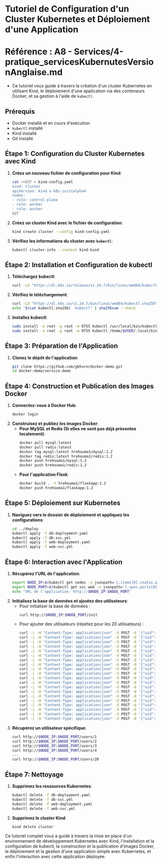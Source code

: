 # Tutoriel de Configuration d'un Cluster Kubernetes et Déploiement d'une Application

# Référence : A8 - Services/4-pratique_servicesKubernutesVersionAnglaise.md
- Ce tutoriel vous guide à travers la création d'un cluster Kubernetes en utilisant Kind, le déploiement d'une application via des conteneurs Docker, et sa gestion à l'aide de `kubectl`.


## Prérequis

- Docker installé et en cours d'exécution
- `kubectl` installé
- Kind installé
- Git installé

## Étape 1: Configuration du Cluster Kubernetes avec Kind

1. **Créez un nouveau fichier de configuration pour Kind**:
    ```sh
    cat <<EOT > kind-config.yaml
    kind: Cluster
    apiVersion: kind.x-k8s.io/v1alpha4
    nodes:
    - role: control-plane
    - role: worker
    - role: worker
    EOT
    ```
2. **Créez un cluster Kind avec le fichier de configuration**:
    ```sh
    kind create cluster --config kind-config.yaml
    ```
3. **Vérifiez les informations du cluster avec `kubectl`**:
    ```sh
    kubectl cluster-info --context kind-kind
    ```

## Étape 2: Installation et Configuration de kubectl

1. **Téléchargez kubectl**:
    ```sh
    curl -LO "https://dl.k8s.io/release/v1.24.7/bin/linux/amd64/kubectl"
    ```
2. **Vérifiez le téléchargement**:
    ```sh
    curl -LO "https://dl.k8s.io/v1.24.7/bin/linux/amd64/kubectl.sha256"
    echo "$(cat kubectl.sha256)  kubectl" | sha256sum --check
    ```
3. **Installez kubectl**:
    ```sh
    sudo install -o root -g root -m 0755 kubectl /usr/local/bin/kubectl
    sudo install -o root -g root -m 0755 kubectl /home/$USER/.local/bin/kubectl
    ```

## Étape 3: Préparation de l'Application

1. **Clonez le dépôt de l'application**:
    ```sh
    git clone https://github.com/gbhure/docker-demo.git
    cd docker-demo/service-demo
    ```

## Étape 4: Construction et Publication des Images Docker

1. **Connectez-vous à Docker Hub**:
    ```sh
    docker login
    ```
2. **Construisez et publiez les images Docker**:
    - **Pour MySQL et Redis (Si elles ne sont pas déjà présentes localement)**:
        ```sh
        docker pull mysql:latest
        docker pull redis:latest
        docker tag mysql:latest hrehouma1/mysql:1.2
        docker tag redis:latest hrehouma1/redis:1.2
        docker push hrehouma1/mysql:1.2
        docker push hrehouma1/redis:1.2
        ```
    - **Pour l'application Flask**:
        ```sh
        docker build . -t hrehouma1/flaskapp:1.2
        docker push hrehouma1/flaskapp:1.2
        ```

## Étape 5: Déploiement sur Kubernetes

1. **Naviguez vers le dossier de déploiement et appliquez les configurations**:
    ```sh
    cd ../deploy
    kubectl apply -f db-deployment.yaml
    kubectl apply -f db-svc.yml
    kubectl apply -f web-deployment.yaml
    kubectl apply -f web-svc.yml
    ```

## Étape 6: Interaction avec l'Application

1. **Récupérez l'URL de l'application**:
    ```sh
    export NODE_IP=$(kubectl get nodes -o jsonpath='{.items[0].status.addresses[?(.type=="InternalIP")].address}')
    export NODE_PORT=$(kubectl get svc web -o jsonpath='{.spec.ports[0].nodePort}')
    echo "URL de l'application: http://$NODE_IP:$NODE_PORT"
    ```
2. **Initialisez la base de données et ajoutez des utilisateurs**:
    - Pour initialiser la base de données :
        ```sh
        curl http://$NODE_IP:$NODE_PORT/init
        ```
    - Pour ajouter des utilisateurs (répétez pour les 20 utilisateurs) :
        ```sh
        curl -i -H "Content-Type: application/json" -X POST -d '{"uid": "1", "user":"Alice Wonderland"}' http://$NODE_IP:$NODE_PORT/users/add
        curl -i -H "Content-Type: application/json" -X POST -d '{"uid": "2", "user":"Bob Builder"}' http://$NODE_IP:$NODE_PORT/users/add
        curl -i -H "Content-Type: application/json" -X POST -d '{"uid": "3", "user":"Charlie Chocolate"}' http://$NODE_IP:$NODE_PORT/users/add
        curl -i -H "Content-Type: application/json" -X POST -d '{"uid": "4", "user":"Daisy Duck"}' http://$NODE_IP:$NODE_PORT/users/add
        curl -i -H "Content-Type: application/json" -X POST -d '{"uid": "5", "user":"Evan Almighty"}' http://$NODE_IP:$NODE_PORT/users/add
        curl -i -H "Content-Type: application/json" -X POST -d '{"uid": "6", "user":"Fiona Fair"}' http://$NODE_IP:$NODE_PORT/users/add
        curl -i -H "Content-Type: application/json" -X POST -d '{"uid": "7", "user":"George Galaxy"}' http://$NODE_IP:$NODE_PORT/users/add
        curl -i -H "Content-Type: application/json" -X POST -d '{"uid": "8", "user":"Hannah Horizon"}' http://$NODE_IP:$NODE_PORT/users/add
        curl -i -H "Content-Type: application/json" -X POST -d '{"uid": "9", "user":"Ian Ice"}' http://$NODE_IP:$NODE_PORT/users/add
        curl -i -H "Content-Type: application/json" -X POST -d '{"uid": "10", "user":"Jenny Jigsaw"}' http://$NODE_IP:$NODE_PORT/users/add
        curl -i -H "Content-Type: application/json" -X POST -d '{"uid": "11", "user":"Kevin Key"}' http://$NODE_IP:$NODE_PORT/users/add
        curl -i -H "Content-Type: application/json" -X POST -d '{"uid": "12", "user":"Lily Light"}' http://$NODE_IP:$NODE_PORT/users/add
        curl -i -H "Content-Type: application/json" -X POST -d '{"uid": "13", "user":"Mike Mountain"}' http://$NODE_IP:$NODE_PORT/users/add
        curl -i -H "Content-Type: application/json" -X POST -d '{"uid": "14", "user":"Nina Night"}' http://$NODE_IP:$NODE_PORT/users/add
        curl -i -H "Content-Type: application/json" -X POST -d '{"uid": "15", "user":"Oscar Ocean"}' http://$NODE_IP:$NODE_PORT/users/add
        curl -i -H "Content-Type: application/json" -X POST -d '{"uid": "16", "user":"Patty Prism"}' http://$NODE_IP:$NODE_PORT/users/add
        curl -i -H "Content-Type: application/json" -X POST -d '{"uid": "17", "user":"Quincy Quest"}' http://$NODE_IP:$NODE_PORT/users/add
        curl -i -H "Content-Type: application/json" -X POST -d '{"uid": "18", "user":"Randy Rainbow"}' http://$NODE_IP:$NODE_PORT/users/add
        curl -i -H "Content-Type: application/json" -X POST -d '{"uid": "19", "user":"Sandy Storm"}' http://$NODE_IP:$NODE_PORT/users/add
        curl -i -H "Content-Type: application/json" -X POST -d '{"uid": "20", "user":"Tommy Thunder"}' http://$NODE_IP:$NODE_PORT/users/add
        ```
3. **Récupérez un utilisateur spécifique**:
    ```sh
    curl http://$NODE_IP:$NODE_PORT/users/1
    curl http://$NODE_IP:$NODE_PORT/users/2
    curl http://$NODE_IP:$NODE_PORT/users/3
    curl http://$NODE_IP:$NODE_PORT/users/4
    ...
    curl http://$NODE_IP:$NODE_PORT/users/20
    ```

## Étape 7: Nettoyage

1. **Supprimez les ressources Kubernetes**:
    ```sh
    kubectl delete -f db-deployment.yaml
    kubectl delete -f db-svc.yml
    kubectl delete -f web-deployment.yaml
    kubectl delete -f web-svc.yml
    ```
2. **Supprimez le cluster Kind**:
    ```sh
    kind delete cluster
    ```

Ce tutoriel complet vous a guidé à travers la mise en place d'un environnement de développement Kubernetes avec Kind, l'installation et la configuration de kubectl, la construction et la publication d'images Docker, le déploiement et la gestion d'une application simple avec Kubernetes, et enfin l'interaction avec cette application déployée.

